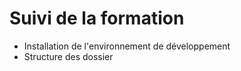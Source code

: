 # Suivi de la formation

-   Installation de l'environnement de développement
-   Structure des dossier
